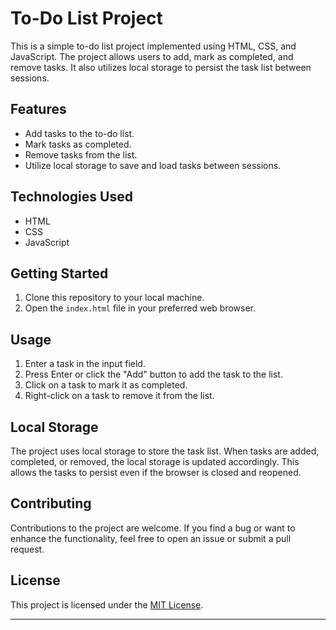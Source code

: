 # To-Do List Project

This is a simple to-do list project implemented using HTML, CSS, and JavaScript. The project allows users to add, mark as completed, and remove tasks. It also utilizes local storage to persist the task list between sessions.

## Features

- Add tasks to the to-do list.
- Mark tasks as completed.
- Remove tasks from the list.
- Utilize local storage to save and load tasks between sessions.

## Technologies Used

- HTML
- CSS
- JavaScript

## Getting Started

1. Clone this repository to your local machine.
2. Open the `index.html` file in your preferred web browser.

## Usage

1. Enter a task in the input field.
2. Press Enter or click the "Add" button to add the task to the list.
3. Click on a task to mark it as completed.
4. Right-click on a task to remove it from the list.

## Local Storage

The project uses local storage to store the task list. When tasks are added, completed, or removed, the local storage is updated accordingly. This allows the tasks to persist even if the browser is closed and reopened.

## Contributing

Contributions to the project are welcome. If you find a bug or want to enhance the functionality, feel free to open an issue or submit a pull request.

## License

This project is licensed under the [MIT License](LICENSE).

---